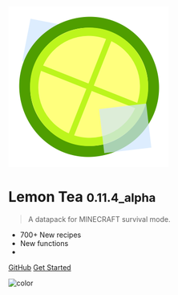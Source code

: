 <!-- _coverpage.md -->

![logo](mc_icon/image/lemon%20tea_320.png)

# Lemon Tea <small>0.11.4_alpha</small>

> A datapack for MINECRAFT survival mode.

- 700+ New recipes
- New functions
- 

[GitHub](https://github.com/seesee777/LemonTea_Manual/tree/docsify)
[Get Started](README.md)

<!-- 背景图片 -->

<!-- ![](mc_icon/image/lemon tea_320.png) -->

<!-- 背景色 -->

![color](#f8c4d4)
